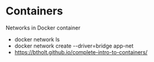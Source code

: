 # Containers
Networks in Docker container
- docker network ls
- docker network create --driver=bridge app-net
- https://btholt.github.io/complete-intro-to-containers/
